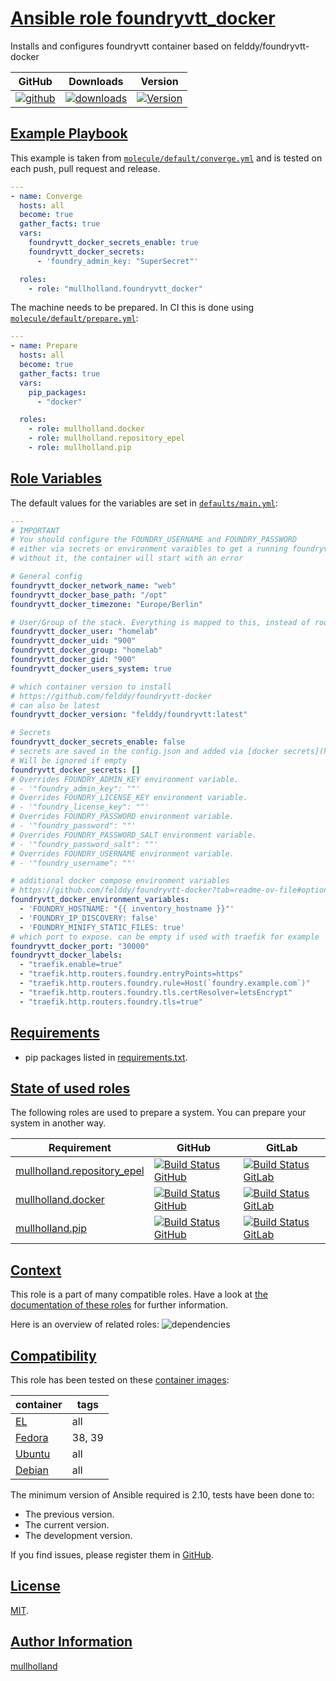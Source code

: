 # [Ansible role foundryvtt_docker](#foundryvtt_docker)

Installs and configures foundryvtt container based on felddy/foundryvtt-docker

|GitHub|Downloads|Version|
|------|---------|-------|
|[![github](https://github.com/mullholland/ansible-role-foundryvtt_docker/actions/workflows/molecule.yml/badge.svg)](https://github.com/mullholland/ansible-role-foundryvtt_docker/actions/workflows/molecule.yml)|[![downloads](https://img.shields.io/ansible/role/d/mullholland/foundryvtt_docker)](https://galaxy.ansible.com/mullholland/foundryvtt_docker)|[![Version](https://img.shields.io/github/release/mullholland/ansible-role-foundryvtt_docker.svg)](https://github.com/mullholland/ansible-role-foundryvtt_docker/releases/)|
## [Example Playbook](#example-playbook)

This example is taken from [`molecule/default/converge.yml`](https://github.com/mullholland/ansible-role-foundryvtt_docker/blob/master/molecule/default/converge.yml) and is tested on each push, pull request and release.

```yaml
---
- name: Converge
  hosts: all
  become: true
  gather_facts: true
  vars:
    foundryvtt_docker_secrets_enable: true
    foundryvtt_docker_secrets:
      - 'foundry_admin_key: "SuperSecret"'

  roles:
    - role: "mullholland.foundryvtt_docker"
```

The machine needs to be prepared. In CI this is done using [`molecule/default/prepare.yml`](https://github.com/mullholland/ansible-role-foundryvtt_docker/blob/master/molecule/default/prepare.yml):

```yaml
---
- name: Prepare
  hosts: all
  become: true
  gather_facts: true
  vars:
    pip_packages:
      - "docker"

  roles:
    - role: mullholland.docker
    - role: mullholland.repository_epel
    - role: mullholland.pip
```



## [Role Variables](#role-variables)

The default values for the variables are set in [`defaults/main.yml`](https://github.com/mullholland/ansible-role-foundryvtt_docker/blob/master/defaults/main.yml):

```yaml
---
# IMPORTANT
# You should configure the FOUNDRY_USERNAME and FOUNDRY_PASSWORD
# either via secrets or environment varaibles to get a running foundryvtt container
# without it, the container will start with an error

# General config
foundryvtt_docker_network_name: "web"
foundryvtt_docker_base_path: "/opt"
foundryvtt_docker_timezone: "Europe/Berlin"

# User/Group of the stack. Everything is mapped to this, instead of root.
foundryvtt_docker_user: "homelab"
foundryvtt_docker_uid: "900"
foundryvtt_docker_group: "homelab"
foundryvtt_docker_gid: "900"
foundryvtt_docker_users_system: true

# which container version to install
# https://github.com/felddy/foundryvtt-docker
# can also be latest
foundryvtt_docker_version: "felddy/foundryvtt:latest"

# Secrets
foundryvtt_docker_secrets_enable: false
# secrets are saved in the config.json and added via [docker secrets](https://docs.docker.com/engine/swarm/secrets/)
# Will be ignored if empty
foundryvtt_docker_secrets: []
# Overrides FOUNDRY_ADMIN_KEY environment variable.
# - '"foundry_admin_key": ""'
# Overrides FOUNDRY_LICENSE_KEY environment variable.
# - '"foundry_license_key": ""'
# Overrides FOUNDRY_PASSWORD environment variable.
# - '"foundry_password": ""'
# Overrides FOUNDRY_PASSWORD_SALT environment variable.
# - '"foundry_password_salt": ""'
# Overrides FOUNDRY_USERNAME environment variable.
# - '"foundry_username": ""'

# additional docker compose environment variables
# https://github.com/felddy/foundryvtt-docker?tab=readme-ov-file#optional-variables
foundryvtt_docker_environment_variables:
  - 'FOUNDRY_HOSTNAME: "{{ inventory_hostname }}"'
  - 'FOUNDRY_IP_DISCOVERY: false'
  - 'FOUNDRY_MINIFY_STATIC_FILES: true'
# which port to expose. can be empty if used with traefik for example
foundryvtt_docker_port: "30000"
foundryvtt_docker_labels:
  - "traefik.enable=true"
  - "traefik.http.routers.foundry.entryPoints=https"
  - "traefik.http.routers.foundry.rule=Host(`foundry.example.com`)"
  - "traefik.http.routers.foundry.tls.certResolver=letsEncrypt"
  - "traefik.http.routers.foundry.tls=true"
```

## [Requirements](#requirements)

- pip packages listed in [requirements.txt](https://github.com/mullholland/ansible-role-foundryvtt_docker/blob/master/requirements.txt).

## [State of used roles](#state-of-used-roles)

The following roles are used to prepare a system. You can prepare your system in another way.

| Requirement | GitHub | GitLab |
|-------------|--------|--------|
|[mullholland.repository_epel](https://galaxy.ansible.com/mullholland/repository_epel)|[![Build Status GitHub](https://github.com/mullholland/ansible-role-repository_epel/workflows/Ansible%20Molecule/badge.svg)](https://github.com/mullholland/ansible-role-repository_epel/actions)|[![Build Status GitLab](https://gitlab.com/opensourceunicorn/ansible-role-repository_epel/badges/master/pipeline.svg)](https://gitlab.com/opensourceunicorn/ansible-role-repository_epel)|
|[mullholland.docker](https://galaxy.ansible.com/mullholland/docker)|[![Build Status GitHub](https://github.com/mullholland/ansible-role-docker/workflows/Ansible%20Molecule/badge.svg)](https://github.com/mullholland/ansible-role-docker/actions)|[![Build Status GitLab](https://gitlab.com/opensourceunicorn/ansible-role-docker/badges/master/pipeline.svg)](https://gitlab.com/opensourceunicorn/ansible-role-docker)|
|[mullholland.pip](https://galaxy.ansible.com/mullholland/pip)|[![Build Status GitHub](https://github.com/mullholland/ansible-role-pip/workflows/Ansible%20Molecule/badge.svg)](https://github.com/mullholland/ansible-role-pip/actions)|[![Build Status GitLab](https://gitlab.com/opensourceunicorn/ansible-role-pip/badges/master/pipeline.svg)](https://gitlab.com/opensourceunicorn/ansible-role-pip)|

## [Context](#context)

This role is a part of many compatible roles. Have a look at [the documentation of these roles](https://mullholland.net) for further information.

Here is an overview of related roles:
![dependencies](https://raw.githubusercontent.com/mullholland/ansible-role-foundryvtt_docker/png/requirements.png "Dependencies")

## [Compatibility](#compatibility)

This role has been tested on these [container images](https://hub.docker.com/u/mullholland):

|container|tags|
|---------|----|
|[EL](https://hub.docker.com/r/mullholland/enterpriselinux)|all|
|[Fedora](https://hub.docker.com/r/mullholland/fedora/)|38, 39|
|[Ubuntu](https://hub.docker.com/r/mullholland/ubuntu)|all|
|[Debian](https://hub.docker.com/r/mullholland/debian)|all|

The minimum version of Ansible required is 2.10, tests have been done to:

- The previous version.
- The current version.
- The development version.

If you find issues, please register them in [GitHub](https://github.com/mullholland/ansible-role-foundryvtt_docker/issues).

## [License](#license)

[MIT](https://github.com/mullholland/ansible-role-foundryvtt_docker/blob/master/LICENSE).

## [Author Information](#author-information)

[mullholland](https://mullholland.net)
